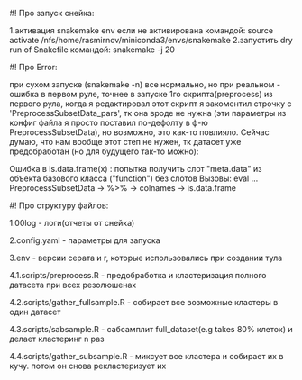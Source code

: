 #! Про запуск снейка:

1.активация snakemake env если не активирована командой:
source activate /nfs/home/rasmirnov/miniconda3/envs/snakemake
2.запустить dry run of Snakefile командой: snakemake -j 20

#! Про Error:

при сухом запуске (snakemake -n) все нормально, но при реальном - ошибка в первом руле, точнее в запуске 1го скрипта(preprocess) из первого рула, когда я редактировал этот скрипт я закоментил строчку с 'PreprocessSubsetData_pars', тк она вроде не нужна (эти параметры из конфиг файла я просто поставил по-дефолту в ф-ю PreprocessSubsetData), но возможно, это как-то повлияло. Сейчас думаю, что нам вообще этот степ не нужен, тк датасет уже предобработан (но для будущего так-то можно):

Ошибка в is.data.frame(x) :
попытка получить слот "meta.data" из объекта базового класса ("function") без слотов
Вызовы: eval ... PreprocessSubsetData -> %>% -> colnames -> is.data.frame

#! Про структуру файлов:

1.00log - логи(отчеты от снейка)

2.config.yaml - параметры для запуска

3.env - версии серата и r, которые использовались при создании тула

4.1.scripts/preprocess.R - предобработка и кластеризация полного датасета при всех резолюшенах

4.2.scripts/gather_fullsample.R  - собирает все возможные кластеры в один датасет

4.3.scripts/sabsample.R - сабсамплит full_dataset(e.g takes 80% клеток) и делает кластеринг n раз

4.4.scripts/gather_subsample.R - миксует все кластера и собирает их в кучу. потом он снова рекластеризует их


